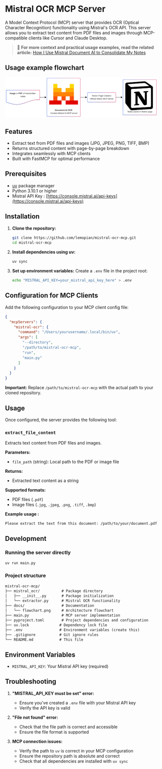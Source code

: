 # Mistral OCR MCP Server

A Model Context Protocol (MCP) server that provides OCR (Optical Character Recognition) functionality using Mistral's OCR API. This server allows you to extract text content from PDF files and images through MCP-compatible clients like Cursor and Claude Desktop.

> 📖 **For more context and practical usage examples, read the related article:** [How I Use Mistral Document AI to Consolidate My Notes](https://medium.com/@leundeuange/how-i-use-mistral-document-ai-to-consolidate-my-notes-16416c7b7225)

## Usage example flowchart

![flow](docs/with_notion_flowchart.png)

## Features

- Extract text from PDF files and images (JPG, JPEG, PNG, TIFF, BMP)
- Returns structured content with page-by-page breakdown
- Integrates seamlessly with MCP clients
- Built with FastMCP for optimal performance

## Prerequisites

- [uv](https://docs.astral.sh/uv/) package manager
- Python 3.10.1 or higher
- Mistral API Key : [https://console.mistral.ai/api-keys](https://console.mistral.ai/api-keys)

## Installation

1. **Clone the repository:**
   ```bash
   git clone https://github.com/lemopian/mistral-ocr-mcp.git
   cd mistral-ocr-mcp
   ```

2. **Install dependencies using uv:**
   ```bash
   uv sync
   ```

3. **Set up environment variables:**
   Create a `.env` file in the project root:
   ```bash
   echo "MISTRAL_API_KEY=your_mistral_api_key_here" > .env
   ```

## Configuration for MCP Clients

Add the following configuration to your MCP client config file:

```json
{
  "mcpServers": {
    "mistral-ocr": {
      "command": "/Users/yourusername/.local/bin/uv",
      "args": [
        "--directory",
        "/path/to/mistral-ocr-mcp",
        "run",
        "main.py"
      ]
    }
  }
}
```

**Important:** Replace `/path/to/mistral-ocr-mcp` with the actual path to your cloned repository.


## Usage

Once configured, the server provides the following tool:

### `extract_file_content`

Extracts text content from PDF files and images.

**Parameters:**
- `file_path` (string): Local path to the PDF or image file

**Returns:**
- Extracted text content as a string

**Supported formats:**
- PDF files (`.pdf`)
- Image files (`.jpg`, `.jpeg`, `.png`, `.tiff`, `.bmp`)

**Example usage :**
```
Please extract the text from this document: /path/to/your/document.pdf
```

## Development

### Running the server directly

```bash
uv run main.py
```

### Project structure

```
mistral-ocr-mcp/
├── mistral_ocr/          # Package directory
│   ├── __init__.py       # Package initialization
│   └── extractor.py      # Mistral OCR functionality
├── docs/                 # Documentation
│   └── flowchart.png     # Architecture flowchart
├── main.py               # MCP server implementation
├── pyproject.toml        # Project dependencies and configuration
├── uv.lock              # Dependency lock file
├── .env                 # Environment variables (create this)
├── .gitignore           # Git ignore rules
└── README.md            # This file
```

## Environment Variables

- `MISTRAL_API_KEY`: Your Mistral API key (required)

## Troubleshooting

1. **"MISTRAL_API_KEY must be set" error:**
   - Ensure you've created a `.env` file with your Mistral API key
   - Verify the API key is valid

2. **"File not found" error:**
   - Check that the file path is correct and accessible
   - Ensure the file format is supported

3. **MCP connection issues:**
   - Verify the path to `uv` is correct in your MCP configuration
   - Ensure the repository path is absolute and correct
   - Check that all dependencies are installed with `uv sync`
